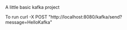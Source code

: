 A little basic kafka project

To run
curl -X POST "http://localhost:8080/kafka/send?message=HelloKafka"
